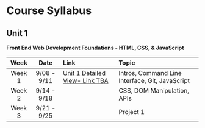 # Course Syllabus

## Unit 1

**Front End Web Development Foundations - HTML, CSS, & JavaScript**

|  Week  |    Date     | Link                                | Topic                                           |
| :----: | :---------: | :---------------------------------- | :---------------------------------------------- |
| Week 1 | 9/08 - 9/11 | [Unit 1 Detailed View- Link TBA](#) | Intros, Command Line Interface, Git, JavaScript |
| Week 2 | 9/14 - 9/18 |                                     | CSS, DOM Manipulation, APIs                     |
| Week 3 | 9/21 - 9/25 |                                     | Project 1                                       |
